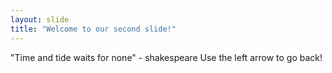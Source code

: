 ```yaml
---
layout: slide
title: "Welcome to our second slide!"
---
```

"Time and tide waits for none" - shakespeare
Use the left arrow to go back!
